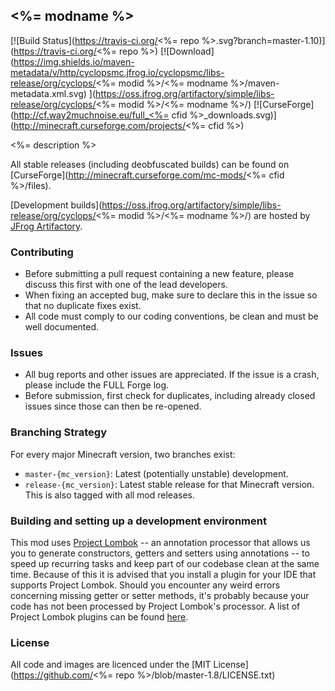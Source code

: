 ## <%= modname %>

[![Build Status](https://travis-ci.org/<%= repo %>.svg?branch=master-1.10)](https://travis-ci.org/<%= repo %>)
[![Download](https://img.shields.io/maven-metadata/v/http/cyclopsmc.jfrog.io/cyclopsmc/libs-release/org/cyclops/<%= modid %>/<%= modname %>/maven-metadata.xml.svg) ](https://oss.jfrog.org/artifactory/simple/libs-release/org/cyclops/<%= modid %>/<%= modname %>/)
[![CurseForge](http://cf.way2muchnoise.eu/full_<%= cfid %>_downloads.svg)](http://minecraft.curseforge.com/projects/<%= cfid %>)

<%= description %>

All stable releases (including deobfuscated builds) can be found on [CurseForge](http://minecraft.curseforge.com/mc-mods/<%= cfid %>/files).

[Development builds](https://oss.jfrog.org/artifactory/simple/libs-release/org/cyclops/<%= modid %>/<%= modname %>/) are hosted by [JFrog Artifactory](https://www.jfrog.com/artifactory/).

### Contributing
* Before submitting a pull request containing a new feature, please discuss this first with one of the lead developers.
* When fixing an accepted bug, make sure to declare this in the issue so that no duplicate fixes exist.
* All code must comply to our coding conventions, be clean and must be well documented.

### Issues
* All bug reports and other issues are appreciated. If the issue is a crash, please include the FULL Forge log.
* Before submission, first check for duplicates, including already closed issues since those can then be re-opened.

### Branching Strategy

For every major Minecraft version, two branches exist:

* `master-{mc_version}`: Latest (potentially unstable) development.
* `release-{mc_version}`: Latest stable release for that Minecraft version. This is also tagged with all mod releases.

### Building and setting up a development environment

This mod uses [Project Lombok](http://projectlombok.org/) -- an annotation processor that allows us you to generate constructors, getters and setters using annotations -- to speed up recurring tasks and keep part of our codebase clean at the same time. Because of this it is advised that you install a plugin for your IDE that supports Project Lombok. Should you encounter any weird errors concerning missing getter or setter methods, it's probably because your code has not been processed by Project Lombok's processor. A list of Project Lombok plugins can be found [here](http://projectlombok.org/download.htm).

### License
All code and images are licenced under the [MIT License](https://github.com/<%= repo %>/blob/master-1.8/LICENSE.txt)
